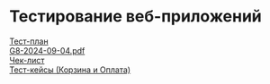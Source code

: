 # Тестирование веб-приложений  
[Тест-план](https://docs.google.com/spreadsheets/d/1LxxEPzwwXvyBF4HTvFHFz80EysUV1mXIl1-NzS9a5ok/edit?gid=0#gid=0)  
[G8-2024-09-04.pdf](https://github.com/user-attachments/files/16874195/G8-2024-09-04.pdf)  
[Чек-лист](https://docs.google.com/spreadsheets/d/1cvKXm362T_QxgVfb5KRO4Wyf42Uz_yhJ-jFYXVjAs0Y/edit?gid=240195058#gid=240195058)  
[Тест-кейсы (Корзина и Оплата)](https://app.qase.io/project/G8?author=241&previewMode=side&suite=190)  
